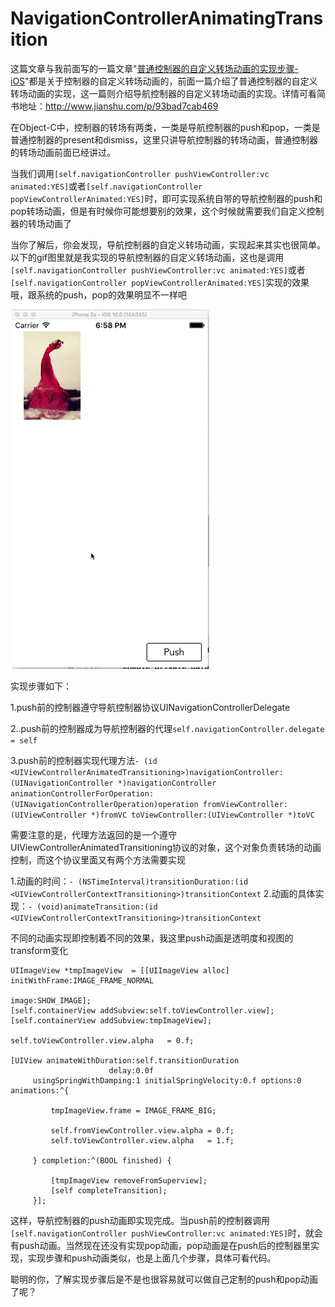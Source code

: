 # NavigationControllerAnimatingTransition
这篇文章与我前面写的一篇文章"[普通控制器的自定义转场动画的实现步骤-iOS](http://www.jianshu.com/p/d88030216001)"都是关于控制器的自定义转场动画的，前面一篇介绍了普通控制器的自定义转场动画的实现，这一篇则介绍导航控制器的自定义转场动画的实现。详情可看简书地址：http://www.jianshu.com/p/93bad7cab469

在Object-C中，控制器的转场有两类，一类是导航控制器的push和pop，一类是普通控制器的present和dismiss，这里只讲导航控制器的转场动画，普通控制器的转场动画前面已经讲过。

当我们调用`[self.navigationController pushViewController:vc animated:YES]`或者`[self.navigationController popViewControllerAnimated:YES]`时，即可实现系统自带的导航控制器的push和pop转场动画，但是有时候你可能想要别的效果，这个时候就需要我们自定义控制器的转场动画了

当你了解后，你会发现，导航控制器的自定义转场动画，实现起来其实也很简单。以下的gif图里就是我实现的导航控制器的自定义转场动画，这也是调用`[self.navigationController pushViewController:vc animated:YES]`或者`[self.navigationController popViewControllerAnimated:YES]`实现的效果哦，跟系统的push，pop的效果明显不一样吧

![image](https://github.com/BohrForIOS/NavigationControllerAnimatingTransition/blob/master/NavigationViewControllerTransition/NavigationControllerAnimatingTransition.gif )

实现步骤如下：

1.push前的控制器遵守导航控制器协议UINavigationControllerDelegate


2..push前的控制器成为导航控制器的代理`self.navigationController.delegate = self`


3.push前的控制器实现代理方法`- (id <UIViewControllerAnimatedTransitioning>)navigationController:(UINavigationController *)navigationController
                                   animationControllerForOperation:(UINavigationControllerOperation)operation
                                                fromViewController:(UIViewController *)fromVC
                                                  toViewController:(UIViewController *)toVC`




需要注意的是，代理方法返回的是一个遵守UIViewControllerAnimatedTransitioning协议的对象，这个对象负责转场的动画控制，而这个协议里面又有两个方法需要实现

1.动画的时间：`- (NSTimeInterval)transitionDuration:(id <UIViewControllerContextTransitioning>)transitionContext` 
2.动画的具体实现：`- (void)animateTransition:(id <UIViewControllerContextTransitioning>)transitionContext`

不同的动画实现即控制着不同的效果，我这里push动画是透明度和视图的transform变化

    UIImageView *tmpImageView  = [[UIImageView alloc] initWithFrame:IMAGE_FRAME_NORMAL
                                                              image:SHOW_IMAGE];
    [self.containerView addSubview:self.toViewController.view];
    [self.containerView addSubview:tmpImageView];
    
    self.toViewController.view.alpha   = 0.f;
    
    [UIView animateWithDuration:self.transitionDuration
                          delay:0.0f
         usingSpringWithDamping:1 initialSpringVelocity:0.f options:0 animations:^{
             
             tmpImageView.frame = IMAGE_FRAME_BIG;

             self.fromViewController.view.alpha = 0.f;
             self.toViewController.view.alpha   = 1.f;
             
         } completion:^(BOOL finished) {
             
             [tmpImageView removeFromSuperview];
             [self completeTransition];
         }];


这样，导航控制器的push动画即实现完成。当push前的控制器调用`[self.navigationController pushViewController:vc animated:YES]`时，就会有push动画。当然现在还没有实现pop动画，pop动画是在push后的控制器里实现，实现步骤和push动画类似，也是上面几个步骤，具体可看代码。

聪明的你，了解实现步骤后是不是也很容易就可以做自己定制的push和pop动画了呢？
